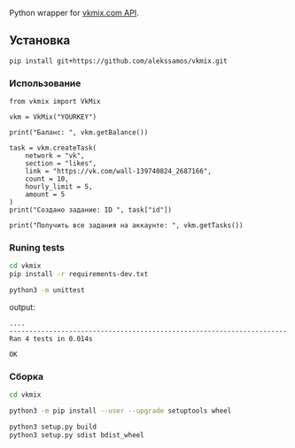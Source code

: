 Python wrapper for [vkmix.com API](https://vkmix.com/settings/api). 
## Установка
`pip install git+https://github.com/alekssamos/vkmix.git`
### Использование
```python3
from vkmix import VkMix

vkm = VkMix("YOURKEY")

print("Баланс: ", vkm.getBalance())

task = vkm.createTask(
	network = "vk",
	section = "likes",
	link = "https://vk.com/wall-139740824_2687166",
	count = 10,
	hourly_limit = 5,
	amount = 5
)
print("Создано задание: ID ", task["id"])

print("Получить все задания на аккаунте: ", vkm.getTasks())
```
### Runing tests
```bash
cd vkmix
pip install -r requirements-dev.txt

python3 -m unittest
```
output:
 ```
....
----------------------------------------------------------------------
Ran 4 tests in 0.014s

OK

```
### Сборка
```bash
cd vkmix

python3 -m pip install --user --upgrade setuptools wheel

python3 setup.py build
python3 setup.py sdist bdist_wheel
```

